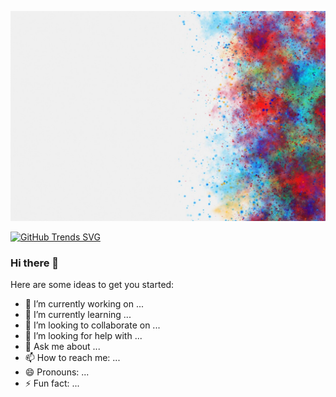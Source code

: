 

[![(https://upload.wikimedia.org/wikipedia/commons/d/d5/Tailwind_CSS_Logo.svg)](https://raw.githubusercontent.com/mdrabiulis/mdrabiulis/mdrabiulis/bgImage/holi-color-background-white-background_24972-1830.jpg "Click here go to facebook")](https://www.facebook.com/rabiulislam155)



[![GitHub Trends SVG](https://www.githubwrapped.io/mdrabiulis)](https://githubtrends.io)

### Hi there 👋


Here are some ideas to get you started:

- 🔭 I’m currently working on ...
- 🌱 I’m currently learning ...
- 👯 I’m looking to collaborate on ...
- 🤔 I’m looking for help with ...
- 💬 Ask me about ...
- 📫 How to reach me: ...
- 😄 Pronouns: ...
- ⚡ Fun fact: ...
